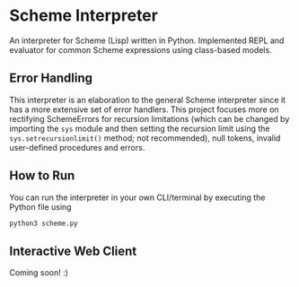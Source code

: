 # Scheme Interpreter
An interpreter for Scheme (Lisp) written in Python. Implemented REPL and evaluator for common Scheme expressions using class-based models. 

## Error Handling
This interpreter is an elaboration to the general Scheme interpreter since it has a more extensive set of error handlers. This project focuses more on rectifying SchemeErrors for recursion limitations (which can be changed by importing the `sys` module and then setting the recursion limit using the `sys.setrecursionlimit()` method; not recommended), null tokens, invalid user-defined procedures and errors.

## How to Run
You can run the interpreter in your own CLI/terminal by executing the Python file using

```bash
python3 scheme.py
```

## Interactive Web Client
Coming soon! :)